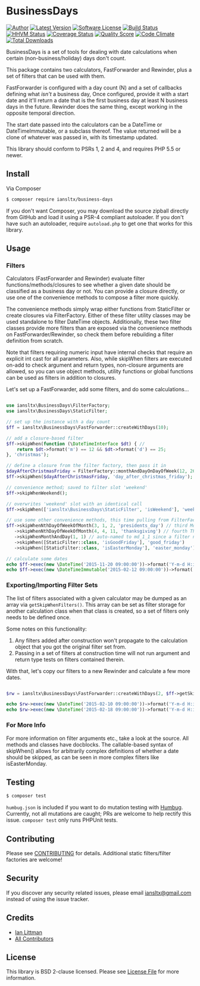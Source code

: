 # BusinessDays

[![Author](http://img.shields.io/badge/author-@iansltx-blue.svg?style=flat-square)](https://twitter.com/iansltx)
[![Latest Version](https://img.shields.io/github/release/iansltx/BusinessDays.svg?style=flat-square)](https://github.com/iansltx/BusinessDays/releases)
[![Software License](https://img.shields.io/badge/license-BSD-brightgreen.svg?style=flat-square)](LICENSE.md)
[![Build Status](https://img.shields.io/travis/iansltx/BusinessDays/master.svg?style=flat-square)](https://travis-ci.org/iansltx/BusinessDays)
[![HHVM Status](https://img.shields.io/hhvm/iansltx/business-days.svg?style=flat-square)](http://hhvm.h4cc.de/package/iansltx/business-days)
[![Coverage Status](https://img.shields.io/codeclimate/coverage/github/iansltx/BusinessDays.svg?style=flat-square)](https://scrutinizer-ci.com/g/iansltx/BusinessDays/code-structure)
[![Quality Score](https://img.shields.io/scrutinizer/g/iansltx/BusinessDays.svg?style=flat-square)](https://scrutinizer-ci.com/g/iansltx/BusinessDays)
[![Code Climate](https://codeclimate.com/github/iansltx/BusinessDays/badges/gpa.svg)](https://codeclimate.com/github/iansltx/BusinessDays)
[![Total Downloads](https://img.shields.io/packagist/dt/iansltx/business-days.svg?style=flat-square)](https://packagist.org/packages/iansltx/business-days)

BusinessDays is a set of tools for dealing with date calculations when certain (non-business/holiday) days don't count.

This package contains two calculators, FastForwarder and Rewinder, plus a set of filters that can be used with them.

FastForwarder is configured with a day count (N) and a set of callbacks defining what *isn't* a business day, Once
configured, provide it with a start date and it'll return a date that is the first business day at least N business
days in the future. Rewinder does the same thing, except working in the opposite temporal direction.

The start date passed into the calculators can be a DateTime or DateTimeImmutable, or a subclass thereof. The value
returned will be a clone of whatever was passed in, with its timestamp updated.

This library should conform to PSRs 1, 2 and 4, and requires PHP 5.5 or newer.

## Install

Via Composer

``` bash
$ composer require iansltx/business-days
```

If you don't want Composer, you may download the source zipball directly from GitHub and load it using a PSR-4 compliant
autoloader. If you don't have such an autoloader, require `autoload.php` to get one that works for this library.

## Usage

### Filters

Calculators (FastForwarder and Rewinder) evaluate filter functions/methods/closures to see whether a given date should
be classified as a business day or not. You can provide a closure directly, or use one of the convenience methods to
compose a filter more quickly.

The convenience methods simply wrap either functions from StaticFilter or create closures via FilterFactory. Either of
these filter utility classes may be used standalone to filter DateTime objects. Additionally, these two filter classes
provide more filters than are exposed via the convenience methods on FastForwarder/Rewinder, so check them before
rebuilding a filter definition from scratch.

Note that filters requiring numeric input have internal checks that require an explicit int cast for all parameters.
Also, while skipWhen filters are executed on-add to check argument and return types, non-closure arguments are allowed,
so you can use object methods, utility functions or global functions can be used as filters in addition to closures.

Let's set up a FastForwarder, add some filters, and do some calculations...

``` php

use iansltx\BusinessDays\FilterFactory;
use iansltx\BusinessDays\StaticFilter;

// set up the instance with a day count
$ff = iansltx\BusinessDays\FastForwarder::createWithDays(10);

// add a closure-based filter
$ff->skipWhen(function (\DateTimeInterface $dt) { //
    return $dt->format('m') == 12 && $dt->format('d') == 25;
}, 'christmas');

// define a closure from the filter factory, then pass it in
$dayAfterChristmasFriday = FilterFactory::monthAndDayOnDayOfWeek(12, 26, 5);
$ff->skipWhen($dayAfterChristmasFriday, 'day_after_christmas_friday');

// convenience method; saved to filter slot 'weekend'
$ff->skipWhenWeekend();

// overwrites 'weekend' slot with an identical call
$ff->skipWhen(['iansltx\BusinessDays\StaticFilter', 'isWeekend'], 'weekend');

// use some other convenience methods, this time pulling from FilterFactory and using method chaining
$ff->skipWhenNthDayOfWeekOfMonth(3, 1, 2, 'presidents_day') // third Monday of February
   ->skipWhenNthDayOfWeekOfMonth(4, 4, 11, 'thanksgiving') // fourth Thursday of November
   ->skipWhenMonthAndDay(1, 1) // auto-named to md_1_1 since a filter name wasn't provided
   ->skipWhen([StaticFilter::class, 'isGoodFriday'], 'good_friday')
   ->skipWhen([StaticFilter::class, 'isEasterMonday'], 'easter_monday');

// calculate some dates
echo $ff->exec(new \DateTime('2015-11-20 09:00:00'))->format('Y-m-d H:i:s'); // 2015-12-07 09:00:00
echo $ff->exec(new \DateTimeImmutable('2015-02-12 09:00:00'))->format('Y-m-d H:i:s'); // 2015-02-27 09:00:00

```

### Exporting/Importing Filter Sets

The list of filters associated with a given calculator may be dumped as an array via `getSkipWhenFilters()`. This array
can be set as filter storage for another calculation class when that class is created, so a set of filters only needs
to be defined once.

Some notes on this functionality:

1. Any filters added after construction won't propagate to the calculation object that you got the original filter
set from.
2. Passing in a set of filters at construction time will not run argument and return type tests on filters contained
therein.

With that, let's copy our filters to a new Rewinder and calculate a few more dates.

``` php

$rw = iansltx\BusinessDays\FastForwarder::createWithDays(2, $ff->getSkipWhenFilters());

echo $rw->exec(new \DateTime('2015-02-10 09:00:00'))->format('Y-m-d H:i:s'); // 2015-02-06 09:00:00
echo $rw->exec(new \DateTime('2015-02-18 09:00:00'))->format('Y-m-d H:i:s'); // 2015-02-13 09:00:00
```

### For More Info

For more information on filter arguments etc., take a look at the source. All methods and classes have docblocks. The
callable-based syntax of skipWhen() allows for arbitrarily complex definitions of whether a date should be skipped, as
can be seen in more complex filters like isEasterMonday.

## Testing

``` bash
$ composer test
```

`humbug.json` is included if you want to do mutation testing with [Humbug](https://github.com/padraic/humbug).
Currently, not all mutations are caught; PRs are welcome to help rectify this issue. `composer test` only runs PHPUnit
tests.

## Contributing

Please see [CONTRIBUTING](CONTRIBUTING.md) for details. Additional static filters/filter factories are welcome!

## Security

If you discover any security related issues, please email iansltx@gmail.com instead of using the issue tracker.

## Credits

- [Ian Littman](https://github.com/iansltx)
- [All Contributors](../../contributors)

## License

This library is BSD 2-clause licensed. Please see [License File](LICENSE.md) for more information.
